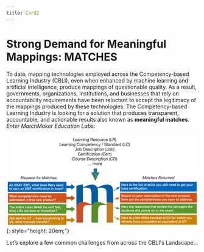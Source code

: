 ```yaml
---
title: Card2
---
```

# Strong Demand for Meaningful Mappings: MATCHES

To date, mapping technologies employed across the Competency-based Learning Industry (CBLI), even when enhanced by machine learning and artificial intelligence, produce mappings of questionable quality. As a result, governments, organizations, institutions, and businesses that rely on accountability requirements have been reluctant to accept the legitimacy of the mappings produced by these technologies. The Competency-based Learning Industry is looking for a solution that produces transparent, accountable, and actionable results also known as **meaningful matches**. *Enter MatchMaker Education Labs:*

![MatchMaker Function Diagram](/mmassets/MM-Simple.svg){: style="height: 20em;"}

Let’s explore a few common challenges from across the CBLI's Landscape…